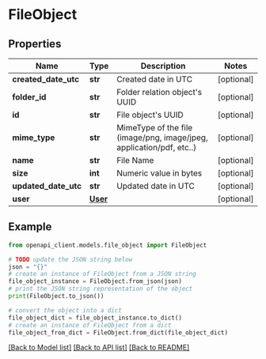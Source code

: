 # FileObject


## Properties

Name | Type | Description | Notes
------------ | ------------- | ------------- | -------------
**created_date_utc** | **str** | Created date in UTC | [optional] 
**folder_id** | **str** | Folder relation object&#39;s UUID | [optional] 
**id** | **str** | File object&#39;s UUID | [optional] 
**mime_type** | **str** | MimeType of the file (image/png, image/jpeg, application/pdf, etc..) | [optional] 
**name** | **str** | File Name | [optional] 
**size** | **int** | Numeric value in bytes | [optional] 
**updated_date_utc** | **str** | Updated date in UTC | [optional] 
**user** | [**User**](User.md) |  | [optional] 

## Example

```python
from openapi_client.models.file_object import FileObject

# TODO update the JSON string below
json = "{}"
# create an instance of FileObject from a JSON string
file_object_instance = FileObject.from_json(json)
# print the JSON string representation of the object
print(FileObject.to_json())

# convert the object into a dict
file_object_dict = file_object_instance.to_dict()
# create an instance of FileObject from a dict
file_object_from_dict = FileObject.from_dict(file_object_dict)
```
[[Back to Model list]](../README.md#documentation-for-models) [[Back to API list]](../README.md#documentation-for-api-endpoints) [[Back to README]](../README.md)


